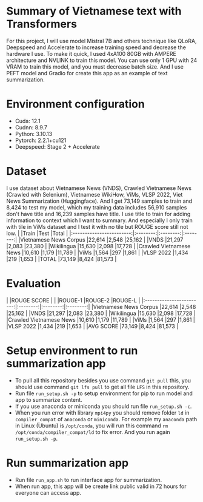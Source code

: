 # Summary of Vietnamese text with Transformers
For this project, I will use model Mistral 7B and others technique like QLoRA, Deepspeed and Accelerate to increase training speed and decrease the hardware I use. To make it quick, I used 4xA100 80GB with AMPERE architecture and NVLINK to train this model. You can use only 1 GPU with 24 VRAM to train this model, and you must decrease batch size. And I use PEFT model and Gradio for create this app as an example of text summarization.
# Environment configuration
* Cuda: 12.1
* Cudnn: 8.9.7
* Python: 3.10.13
* Pytorch: 2.2.1+cu121
* Deepspeed: Stage 2 + Accelerate
# Dataset
I use dataset about Vietnamese News (VNDS), Crawled Vietnamese News (Crawled with Selenium), Vietnamese WikiHow, ViMs, VLSP 2022, Viet News Summarization (Huggingface). And I get 73,149 samples to train and 8,424 to test my model, which my training data includes 56,910 samples don't have title and 16,239 samples have title. I use title to train for adding information to context which I want to summary. And especially I only train with tile in ViMs dataset and I test it with no tile but ROUGE score still not low.
|                          |Train     |Test      |Total     |
|:------------------------:|:--------:|:--------:|:--------:|
|Vietnamese News Corpus    |22,614    |2,548     |25,162    |
|VNDS                      |21,297    |2,083     |23,380    |
|Wikilingua                |15,630    |2,098     |17,728    |
|Crawled Vietnamese News   |10,610    |1,179     |11,789    |
|ViMs                      |1,564     |297       |1,861     |
|VLSP 2022                 |1,434     |219       |1,653     |
|TOTAL                     |73,149    |8,424     |81,573    |
# Evaluation
|                          |ROUGE SCORE                     |
|                          |ROUGE-1   |ROUGE-2   |ROUGE-L   |
|:------------------------:|:--------:|:--------:|:--------:|
|Vietnamese News Corpus    |22,614    |2,548     |25,162    |
|VNDS                      |21,297    |2,083     |23,380    |
|Wikilingua                |15,630    |2,098     |17,728    |
|Crawled Vietnamese News   |10,610    |1,179     |11,789    |
|ViMs                      |1,564     |297       |1,861     |
|VLSP 2022                 |1,434     |219       |1,653     |
|AVG SCORE                 |73,149    |8,424     |81,573    |
# Setup environment to run summarization app
* To pull all this repository besides you use command `git pull` this, you should use command `git lfs pull` to get all file `LFS` in this repository. 
* Run file `run_setup.sh -p` to setup environment for pip to run model and app to summarize content.
* If you use anaconda or miniconda you should run file `run_setup.sh -c`.
* When you run error with library `mpi4py` you should remove folder `ld` in `compiler_compat` of `anaconda` or `miniconda`. For example my `anaconda` path in Linux (Ubuntu) is `/opt/conda`, you will run this command `rm /opt/conda/compiler_compat/ld` to fix error. And you run again `run_setup.sh -p`.
# Run summarization app
* Run file `run_app.sh` to run interface app for summarization.
* When run app, this app will be create link public valid in 72 hours for everyone can access app.
